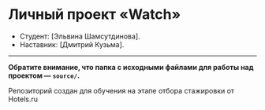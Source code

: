 # Личный проект «Watch»

- Студент: [Эльвина Шамсутдинова].
- Наставник: [Дмитрий Кузьма].

---

**Обратите внимание, что папка с исходными файлами для работы над проектом — `source/`.**

Репозиторий создан для обучения на этапе отбора стажировки от Hotels.ru
